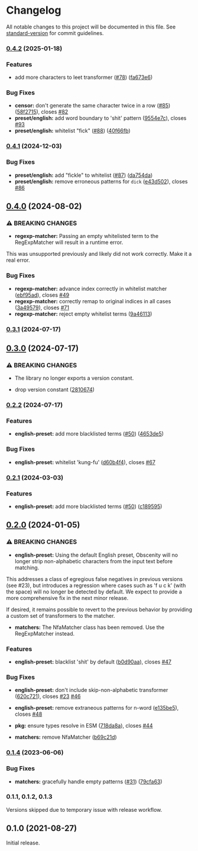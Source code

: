 # Changelog

All notable changes to this project will be documented in this file. See [standard-version](https://github.com/conventional-changelog/standard-version) for commit guidelines.

### [0.4.2](https://github.com/jo3-l/obscenity/compare/v0.4.1...v0.4.2) (2025-01-18)


### Features

* add more characters to leet transformer ([#78](https://github.com/jo3-l/obscenity/issues/78)) ([fa673e6](https://github.com/jo3-l/obscenity/commit/fa673e66226e13388401274610e7d1bd0801ade0))


### Bug Fixes

* **censor:** don't generate the same character twice in a row ([#85](https://github.com/jo3-l/obscenity/issues/85)) ([58f2715](https://github.com/jo3-l/obscenity/commit/58f271556aa878e619457054f8a2f423e8b574ca)), closes [#82](https://github.com/jo3-l/obscenity/issues/82)
* **preset/english:** add word boundary to 'shit' pattern ([9554e7c](https://github.com/jo3-l/obscenity/commit/9554e7cc7b796f64a80baa272ed3e49ad03466a3)), closes [#93](https://github.com/jo3-l/obscenity/issues/93)
* **preset/english:** whitelist "fick" ([#88](https://github.com/jo3-l/obscenity/issues/88)) ([40f66fb](https://github.com/jo3-l/obscenity/commit/40f66fb17524f49b1e4be6a2fe1037f3e1b468c2))

### [0.4.1](https://github.com/jo3-l/obscenity/compare/v0.4.0...v0.4.1) (2024-12-03)


### Bug Fixes

* **preset/english:** add "fickle" to whitelist ([#87](https://github.com/jo3-l/obscenity/issues/87)) ([da754da](https://github.com/jo3-l/obscenity/commit/da754da8d42cf4b36534141b2ceafaa4810b99b5))
* **preset/english:** remove erroneous patterns for `dick` ([e43d502](https://github.com/jo3-l/obscenity/commit/e43d50260d8f3c55374bd1da65be0dff33a1fd6d)), closes [#86](https://github.com/jo3-l/obscenity/issues/86)

## [0.4.0](https://github.com/jo3-l/obscenity/compare/v0.3.1...v0.4.0) (2024-08-02)


### ⚠ BREAKING CHANGES

* **regexp-matcher:** Passing an empty whitelisted term to the RegExpMatcher will result in a runtime error.

This was unsupported previously and likely did not work correctly. Make it a real error.

### Bug Fixes

* **regexp-matcher:** advance index correctly in whitelist matcher ([ebf95ad](https://github.com/jo3-l/obscenity/commit/ebf95add62be8297f693ca6d8aafefc10afc1a8b)), closes [#49](https://github.com/jo3-l/obscenity/issues/49)
* **regexp-matcher:** correctly remap to original indices in all cases ([3a49579](https://github.com/jo3-l/obscenity/commit/3a49579f3c242d3e159e88707df090e3f6dc0121)), closes [#71](https://github.com/jo3-l/obscenity/issues/71)
* **regexp-matcher:** reject empty whitelist terms ([9a46113](https://github.com/jo3-l/obscenity/commit/9a461130b98920e22d5acf92650146ae48d2226b))

### [0.3.1](https://github.com/jo3-l/obscenity/compare/v0.3.0...v0.3.1) (2024-07-17)

## [0.3.0](https://github.com/jo3-l/obscenity/compare/v0.2.2...v0.3.0) (2024-07-17)


### ⚠ BREAKING CHANGES

* The library no longer exports a version constant.

* drop version constant ([2810674](https://github.com/jo3-l/obscenity/commit/2810674de20d82d7372c617d2e8ef76e911f27ad))

### [0.2.2](https://github.com/jo3-l/obscenity/compare/v0.2.1...v0.2.2) (2024-07-17)


### Features

* **english-preset:** add more blacklisted terms ([#50](https://github.com/jo3-l/obscenity/issues/50)) ([4653de5](https://github.com/jo3-l/obscenity/commit/4653de51e63bd3457daca57316c2b2c851752072))


### Bug Fixes

* **english-preset:** whitelist 'kung-fu' ([d60b4f4](https://github.com/jo3-l/obscenity/commit/d60b4f4b766592785ba7c9c51d6d0607c5f26c57)), closes [#67](https://github.com/jo3-l/obscenity/issues/67)

### [0.2.1](https://github.com/jo3-l/obscenity/compare/v0.2.0...v0.2.1) (2024-03-03)


### Features

* **english-preset:** add more blacklisted terms ([#50](https://github.com/jo3-l/obscenity/issues/50)) ([c189595](https://github.com/jo3-l/obscenity/commit/c189595b09554899aeead3dd070d36f8f3269150))

## [0.2.0](https://github.com/jo3-l/obscenity/compare/v0.1.4...v0.2.0) (2024-01-05)


### ⚠ BREAKING CHANGES

* **english-preset:** Using the default English preset, Obscenity will no longer strip non-alphabetic characters from the input text before matching.

This addresses a class of egregious false negatives in previous versions (see #23), but introduces a regression where cases such as 'f u c k' (with the space) will no longer be detected by default. We expect to provide a more comprehensive fix in the next minor release.

If desired, it remains possible to revert to the previous behavior by providing a custom set of transformers to the matcher.
* **matchers:** The NfaMatcher class has been removed. Use the RegExpMatcher instead.

### Features

* **english-preset:** blacklist 'shit' by default ([b0d90aa](https://github.com/jo3-l/obscenity/commit/b0d90aa4b7dd6d15a2105490f1d2b0c87e58bdcf)), closes [#47](https://github.com/jo3-l/obscenity/issues/47)


### Bug Fixes

* **english-preset:** don't include skip-non-alphabetic transformer ([620c721](https://github.com/jo3-l/obscenity/commit/620c721662c3ddd8d8ca8838861b9c4ba3ea66e7)), closes [#23](https://github.com/jo3-l/obscenity/issues/23) [#46](https://github.com/jo3-l/obscenity/issues/46)
* **english-preset:** remove extraneous patterns for n-word ([e135be5](https://github.com/jo3-l/obscenity/commit/e135be58510149db9b678801a2e6e3468b3bd4bb)), closes [#48](https://github.com/jo3-l/obscenity/issues/48)
* **pkg:** ensure types resolve in ESM ([718da8a](https://github.com/jo3-l/obscenity/commit/718da8a7399c0dcf948fbe8041714ad6d61c9f73)), closes [#44](https://github.com/jo3-l/obscenity/issues/44)


* **matchers:** remove NfaMatcher ([b69c21d](https://github.com/jo3-l/obscenity/commit/b69c21d178ac5e3270fd35d2b876263045a67d81))

### [0.1.4](https://github.com/jo3-l/obscenity/compare/v0.1.1...v0.1.4) (2023-06-06)

### Bug Fixes

- **matchers:** gracefully handle empty patterns ([#31](https://github.com/jo3-l/obscenity/issues/31)) ([79cfa63](https://github.com/jo3-l/obscenity/commit/79cfa630c964be79d1dc16eb0e5d65af4d68e7ab))

### 0.1.1, 0.1.2, 0.1.3

Versions skipped due to temporary issue with release workflow.

## 0.1.0 (2021-08-27)

Initial release.
